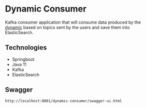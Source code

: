 # Dynamic Consumer

Kafka consumer application that will consume data produced by the [dynamic](https://github.com/rafaelferreiram/dynamic) based on topics sent by the users and save them into ElasticSearch.

## Technologies
- Springboot
- Java 11
- Kafka
- ElasticSearch

## Swagger 

```bash
http://localhost:8081/dynamic-consumer/swagger-ui.html
```